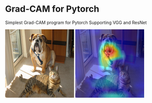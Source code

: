 # Grad-CAM for Pytorch

Simplest Grad-CAM program for Pytorch
Supporting VGG and ResNet

![input](https://github.com/derodero24/pytorch_gradcam/blob/master/both.png)
![heatmap](https://github.com/derodero24/pytorch_gradcam/blob/master/cam.png)
